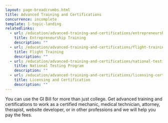 ```yaml
---
layout: page-breadcrumbs.html
title: Advanced Training and Certifications
concurrence: incomplete
template: 1-topic-landing
relatedlinks:
  - url: /education/advanced-training-and-certifications/entrepreneurship-training
    title: Entrepreneurship Training
    description: ""
  - url: /education/advanced-training-and-certifications/flight-training
    title: Flight Training
    description: ""
  - url: /education/advanced-training-and-certifications/national-testing-program
    title: National Testing Program
    description: ""
  - url: /education/advanced-training-and-certifications/licensing-certification
    title: Licensing and Certification
    description: ""
---
```


You can use the GI Bill for more than just college. Get advanced training and certifications to work as a certified mechanic, medical technician, attorney, therapist, website developer, or in other professions and we will help you pay the fees.   
